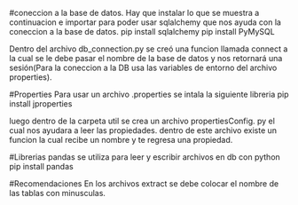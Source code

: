 #coneccion a la base de datos.
Hay que instalar lo que se muestra a continuacion e importar para poder usar sqlalchemy que nos ayuda con la coneccion a la base de datos. 
pip install sqlalchemy
pip install PyMySQL

Dentro del archivo db_connection.py se creó una funcion llamada connect a la cual se le debe pasar el nombre de la base de datos y nos retornará una sesión(Para la coneccion a la DB usa las variables de entorno del archivo properties).

#Properties
Para usar un archivo .properties se intala la siguiente libreria
pip install jproperties

luego dentro de la carpeta util
se crea un archivo propertiesConfig. py el cual nos ayudara a leer las propiedades.
dentro de este archivo existe un funcion la cual recibe un nombre y te regresa una propiedad.

#Librerias 
pandas se utiliza para leer y escribir archivos en db con python
pip install pandas



#Recomendaciones 
En los archivos extract se debe colocar el nombre de las tablas con minusculas.
